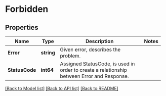 # Forbidden

## Properties

Name | Type | Description | Notes
------------ | ------------- | ------------- | -------------
**Error** | **string** | Given error, describes the problem. | 
**StatusCode** | **int64** | Assigned StatusCode, is used in order to create a relationship between Error and Response. | 

[[Back to Model list]](../README.md#documentation-for-models) [[Back to API list]](../README.md#documentation-for-api-endpoints) [[Back to README]](../README.md)


